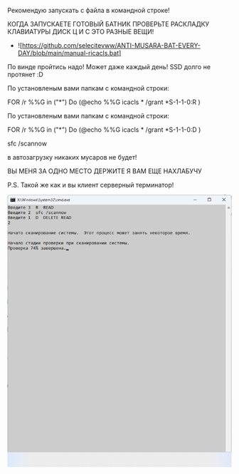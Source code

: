 Рекомендую запускать с файла в командной строке!

КОГДА ЗАПУСКАЕТЕ ГОТОВЫЙ БАТНИК ПРОВЕРЬТЕ РАСКЛАДКУ КЛАВИАТУРЫ ДИСК Ц И С ЭТО РАЗНЫЕ ВЕЩИ!

 - ![https://github.com/selecitevww/ANTI-MUSARA-BAT-EVERY-DAY/blob/main/manual-ricacls.bat]

По винде пройтись надо! Может даже каждый день! SSD долго не протянет :D

По установленым вами папкам с командной строки:

FOR /r %%G in ("*") Do (@echo %%G
icacls * /grant *S-1-1-0:R )

По установленым вами папкам с командной строки:

FOR /r %%G in ("*") Do (@echo %%G
icacls * /grant *S-1-1-0:D )

sfc /scannow


в автозагрузку
никаких мусаров не будет!

ВЫ МЕНЯ ЗА ОДНО МЕСТО ДЕРЖИТЕ Я ВАМ ЕЩЕ НАХЛАБУЧУ

P.S. Такой же как и вы клиент серверный терминатор!

![1](https://github.com/selecitevww/ANTI-MUSARA-BAT-EVERY-DAY/blob/main/234234.png)

